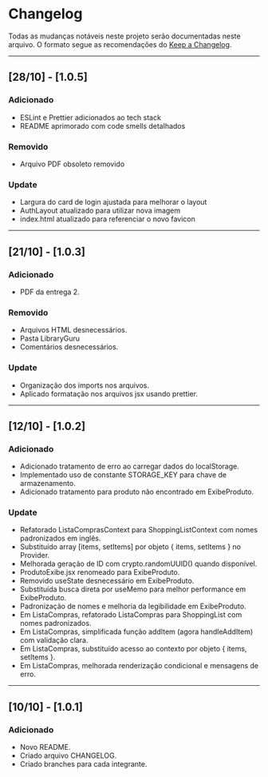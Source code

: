 # Changelog
Todas as mudanças notáveis neste projeto serão documentadas neste arquivo.
O formato segue as recomendações do [Keep a Changelog](https://keepachangelog.com/pt-BR/1.0.0/).

---

##  [28/10] - [1.0.5]
### Adicionado
* ESLint e Prettier adicionados ao tech stack
* README aprimorado com code smells detalhados

### Removido
* Arquivo PDF obsoleto removido

### Update
* Largura do card de login ajustada para melhorar o layout
* AuthLayout atualizado para utilizar nova imagem
* index.html atualizado para referenciar o novo favicon
---

##  [21/10] - [1.0.3]
### Adicionado
* PDF da entrega 2.

### Removido
* Arquivos HTML desnecessários.
* Pasta LibraryGuru
* Comentários desnecessários.

### Update
* Organização dos imports nos arquivos.
* Aplicado formatação nos arquivos jsx usando prettier.
---

##  [12/10] - [1.0.2]
### Adicionado
* Adicionado tratamento de erro ao carregar dados do localStorage.
* Implementado uso de constante STORAGE_KEY para chave de armazenamento.
* Adicionado tratamento para produto não encontrado em ExibeProduto.

### Update
* Refatorado ListaComprasContext para ShoppingListContext com nomes padronizados em inglês.
* Substituído array [items, setItems] por objeto { items, setItems } no Provider.
* Melhorada geração de ID com crypto.randomUUID() quando disponível.
* ProdutoExibe.jsx renomeado para ExibeProduto.
* Removido useState desnecessário em ExibeProduto.
* Substituída busca direta por useMemo para melhor performance em ExibeProduto.
* Padronização de nomes e melhoria da legibilidade em ExibeProduto.
* Em ListaCompras, refatorado ListaCompras para ShoppingList com nomes padronizados.
* Em ListaCompras, simplificada função addItem (agora handleAddItem) com validação clara.
* Em ListaCompras, substituído acesso ao contexto por objeto { items, setItems }.
* Em ListaCompras, melhorada renderização condicional e mensagens de erro.
---

## [10/10] - [1.0.1] 
### Adicionado
* Novo README.
* Criado arquivo CHANGELOG.
* Criado branches para cada integrante.
